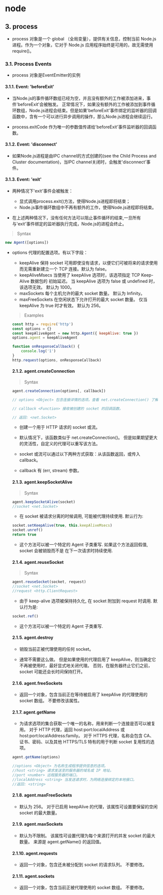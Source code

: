 # node

## 3. process

- process 对象是一个 global （全局变量），提供有关信息，控制当前 Node.js 进程。作为一个对象，它对于 Node.js 应用程序始终是可用的，故无需使用 require()。

### 3.1. Process Events

- process 对象是EventEmitter的实例  

#### 3.1.1. Event: 'beforeExit'

- 当Node.js的事件循环数组已经为空，并且没有额外的工作被添加进来，事件'beforeExit'会被触发。 正常情况下，如果没有额外的工作被添加到事件循环数组，Node.js进程会结束。但是如果'beforeExit'事件绑定的监听器的回调函数中，含有一个可以进行异步调用的操作，那么Node.js进程会继续运行。

- process.exitCode 作为唯一的参数值传递给'beforeExit'事件监听器的回调函数。

#### 3.1.2. Event: 'disconnect'

- 如果Node.js进程是由IPC channel的方式创建的(see the Child Process and Cluster documentation)，当IPC channel关闭时，会触发'disconnect'事件。

#### 3.1.3. Event: 'exit'

- 两种情况下'exit'事件会被触发：
  
    + 显式调用process.exit()方法，使得Node.js进程即将结束；
    + Node.js事件循环数组中不再有额外的工作，使得Node.js进程即将结束。
    
- 在上述两种情况下，没有任何方法可以阻止事件循环的结束,一旦所有与'exit'事件绑定的监听器执行完成，Node.js的进程会终止。
    
    


> Syntax

```js
new Agent([options])
```

- options <Object> 代理的配置选项。有以下字段：
    + keepAlive <boolean> 保持 socket 可用即使没有请求，以便它们可被将来的请求使用而无需重新建立一个 TCP 连接。默认为 false。
    + keepAliveMsecs <number> 当使用了 keepAlive 选项时，该选项指定 TCP Keep-Alive 数据包的 初始延迟。 当 keepAlive 选项为 false 或 undefined 时，该选项无效。 默认为 1000。
    + maxSockets <number> 每个主机允许的最大 socket 数量。 默认为 Infinity。
    + maxFreeSockets <number> 在空闲状态下允许打开的最大 socket 数量。 仅当 keepAlive 为 true 时才有效。 默认为 256。

> Examples

```js
const http = require('http')
const options = {}
const keepAliveAgent = new http.Agent({ keepAlive: true })
options.agent = keepAliveAgent

function onResponseCallback() {
    console.log('1')
}
http.request(options, onResponseCallback)
```

#### 2.1.2. agent.createConnection

> Syntax

```js
agent.createConnection(options[, callback])

// options <Object> 包含连接详情的选项。查看 net.createConnection() 了解选项的格式。

// callback <Function> 接收被创建的 socket 的回调函数。

// 返回: <net.Socket>
```

- 创建一个用于 HTTP 请求的 socket 或流。
  
- 默认情况下，该函数类似于 net.createConnection()。 但是如果期望更大的灵活性，自定义的代理可以重写该方法。
  
- socket 或流可以通过以下两种方式获取：从该函数返回，或传入 callback。
  
- callback 有 (err, stream) 参数。

#### 2.1.3. agent.keepSocketAlive

> Syntax

```js
agent.keepSocketAlive(socket)
//socket <net.Socket>
```

- 在 socket 被请求分离的时候调用, 可能被代理持续使用. 默认行为:

```js
socket.setKeepAlive(true, this.keepAliveMsecs)
socket.unref()
return true
```

- 这个方法可以被一个特定的 Agent 子类重写. 如果这个方法返回假值, socket 会被销毁而不是 在下一次请求时持续使用.


#### 2.1.4. agent.reuseSocket

> Syntax

```js
agent.reuseSocket(socket, request)
//socket <net.Socket>
//request <http.ClientRequest>
```

- 由于 keep-alive 选项被保持持久化, 在 socket 附加到 request 时调用. 默认行为是:

```js
socket.ref()
```

- 这个方法可以被一个特定的 Agent 子类重写.

#### 2.1.5. agent.destroy

- 销毁当前正被代理使用的任何 socket。
  
- 通常不需要这么做。 但是如果使用的代理启用了 keepAlive，则当确定它不再被使用时，最好显式地关闭代理。 否则，在服务器终止它们之前，socket 可能还会长时间保持打开。


#### 2.1.6. agent.freeSockets

- 返回一个对象，包含当前正在等待被启用了 keepAlive 的代理使用的 socket 数组。 不要修改该属性。

#### 2.1.7. agent.getName

- 为请求选项的集合获取一个唯一的名称，用来判断一个连接是否可以被复用。 对于 HTTP 代理，返回 host:port:localAddress 或 host:port:localAddress:family。 对于 HTTPS 代理，名称会包含 CA、证书、密码、以及其他 HTTPS/TLS 特有的用于判断 socket 复用性的选项。

> 

```js
agent.getName(options)

//options <Object> 为名称生成程序提供信息的选项。
//host <string> 请求发送至的服务器的域名或 IP 地址。
//port <number> 远程服务器的端口。
//localAddress <string> 当发送请求时，为网络连接绑定的本地接口。
//返回: <string>
```

#### 2.1.8. agent.maxFreeSockets

- 默认为 256。 对于已启用 keepAlive 的代理，该属性可设置要保留的空闲 socket 的最大数量。

#### 2.1.9. agent.maxSockets

- 默认为不限制。 该属性可设置代理为每个来源打开的并发 socket 的最大数量。 来源是 agent.getName() 的返回值。

#### 2.1.10. agent.requests

- 返回一个对象，包含还未被分配到 socket 的请求队列。 不要修改。

#### 2.1.11. agent.sockets

- 返回一个对象，包含当前正被代理使用的 socket 数组。 不要修改。